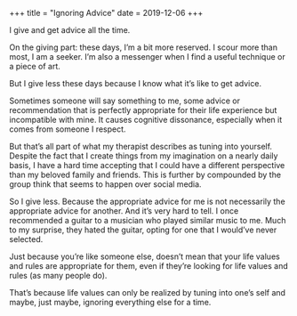 +++
title = "Ignoring Advice"
date = 2019-12-06
+++

I give and get advice all the time.   


On the giving part: these days, I&#8217;m a bit more reserved. I scour more than most, I am a seeker. I&#8217;m also a messenger when I find a useful technique or a piece of art.   


But I give less these days because I know what it&#8217;s like to get advice.   


Sometimes someone will say something to me, some advice or recommendation that is perfectly appropriate for their life experience but incompatible with mine. It causes cognitive dissonance, especially when it comes from someone I respect.   


But that&#8217;s all part of what my therapist describes as tuning into yourself. Despite the fact that I create things from my imagination on a nearly daily basis, I have a hard time accepting that I could have a different perspective than my beloved family and friends. This is further by compounded by the group think that seems to happen over social media.   


So I give less. Because the appropriate advice for me is not necessarily the appropriate advice for another. And it&#8217;s very hard to tell. I once recommended a guitar to a musician who played similar music to me. Much to my surprise, they hated the guitar, opting for one that I would&#8217;ve never selected. 

Just because you&#8217;re like someone else, doesn&#8217;t mean that your life values and rules are appropriate for them, even if they&#8217;re looking for life values and rules (as many people do).   


That&#8217;s because life values can only be realized by tuning into one&#8217;s self and maybe, just maybe, ignoring everything else for a time.